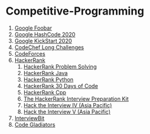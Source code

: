 # Competitive-Programming

1. [Google Foobar](https://github.com/OjasviChauhan/Google-Foobar)
2. [Google HashCode 2020](https://github.com/OjasviChauhan/Google-Coding-Competitions/tree/master/Hash%20Code%202020)
3. [Google KickStart 2020](https://github.com/OjasviChauhan/Google-Coding-Competitions/tree/master/Kickstart%202020)
4. [CodeChef Long Challenges](https://github.com/OjasviChauhan/CodeChef-Problems)
5. [CodeForces](https://github.com/OjasviChauhan/Competitive-Programming/tree/master/CodeForces)
6. [HackerRank](https://www.hackerrank.com/ojasvichauhan231)
    1. [HackerRank Problem Solving](https://github.com/OjasviChauhan/HackerRank-ProblemSolving)
    2. [HackerRank Java](https://github.com/OjasviChauhan/HackerRank-Java)
    3. [HackerRank Python](https://github.com/OjasviChauhan/HackerRank-Python)
    4. [HackerRank 30 Days of Code](https://github.com/OjasviChauhan/HackerRank-30-Days-of-Code)
    5. [HackerRank Cpp](https://github.com/OjasviChauhan/HackerRank-Cpp)
    6. [The HackerRank Interview Preparation Kit](https://github.com/OjasviChauhan/HackerRank-ProblemSolving/tree/master/Interview%20Preparation%20Kit)
    7. [Hack the Interview IV (Asia Pacific)](https://github.com/OjasviChauhan/Competitive-Programming/tree/master/Hack%20the%20Interview%20IV%20(Asia%20Pacific))
    8. [Hack the Interview V (Asia Pacific)](https://github.com/OjasviChauhan/Competitive-Programming/tree/master/Hack%20the%20Interview%20V%20(Asia%20Pacific))
7. [InterviewBit](https://github.com/OjasviChauhan/Competitive-Programming/tree/master/InterviewBit)
8. [Code Gladiators](https://github.com/OjasviChauhan/Competitive-Programming/tree/master/Code%20Gladiators)
